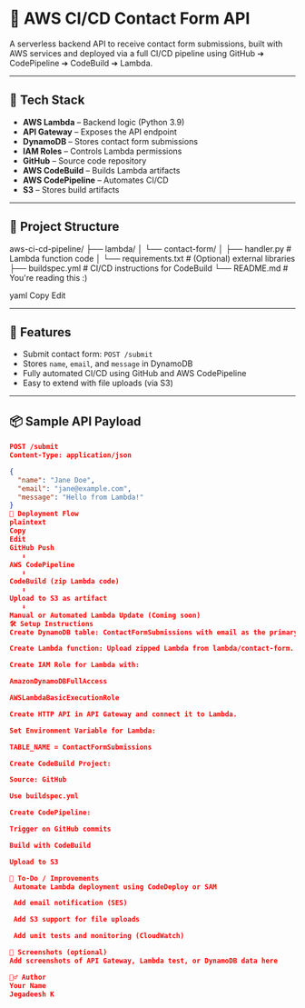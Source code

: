 # 🚀 AWS CI/CD Contact Form API

A serverless backend API to receive contact form submissions, built with AWS services and deployed via a full CI/CD pipeline using GitHub ➔ CodePipeline ➔ CodeBuild ➔ Lambda.

---

## 🧰 Tech Stack

- **AWS Lambda** – Backend logic (Python 3.9)
- **API Gateway** – Exposes the API endpoint
- **DynamoDB** – Stores contact form submissions
- **IAM Roles** – Controls Lambda permissions
- **GitHub** – Source code repository
- **AWS CodeBuild** – Builds Lambda artifacts
- **AWS CodePipeline** – Automates CI/CD
- **S3** – Stores build artifacts

---

## 📁 Project Structure

aws-ci-cd-pipeline/ ├── lambda/ │ └── contact-form/ │ ├── handler.py # Lambda function code │ └── requirements.txt # (Optional) external libraries ├── buildspec.yml # CI/CD instructions for CodeBuild └── README.md # You're reading this :)

yaml
Copy
Edit

---

## 🧪 Features

- Submit contact form: `POST /submit`
- Stores `name`, `email`, and `message` in DynamoDB
- Fully automated CI/CD using GitHub and AWS CodePipeline
- Easy to extend with file uploads (via S3)

---

## 📦 Sample API Payload

```json
POST /submit
Content-Type: application/json

{
  "name": "Jane Doe",
  "email": "jane@example.com",
  "message": "Hello from Lambda!"
}
🚧 Deployment Flow
plaintext
Copy
Edit
GitHub Push
   ⬇
AWS CodePipeline
   ⬇
CodeBuild (zip Lambda code)
   ⬇
Upload to S3 as artifact
   ⬇
Manual or Automated Lambda Update (Coming soon)
🛠 Setup Instructions
Create DynamoDB table: ContactFormSubmissions with email as the primary key.

Create Lambda function: Upload zipped Lambda from lambda/contact-form.

Create IAM Role for Lambda with:

AmazonDynamoDBFullAccess

AWSLambdaBasicExecutionRole

Create HTTP API in API Gateway and connect it to Lambda.

Set Environment Variable for Lambda:

TABLE_NAME = ContactFormSubmissions

Create CodeBuild Project:

Source: GitHub

Use buildspec.yml

Create CodePipeline:

Trigger on GitHub commits

Build with CodeBuild

Upload to S3

📌 To-Do / Improvements
 Automate Lambda deployment using CodeDeploy or SAM

 Add email notification (SES)

 Add S3 support for file uploads

 Add unit tests and monitoring (CloudWatch)

📸 Screenshots (optional)
Add screenshots of API Gateway, Lambda test, or DynamoDB data here

🙋‍♂️ Author
Your Name
Jegadeesh K